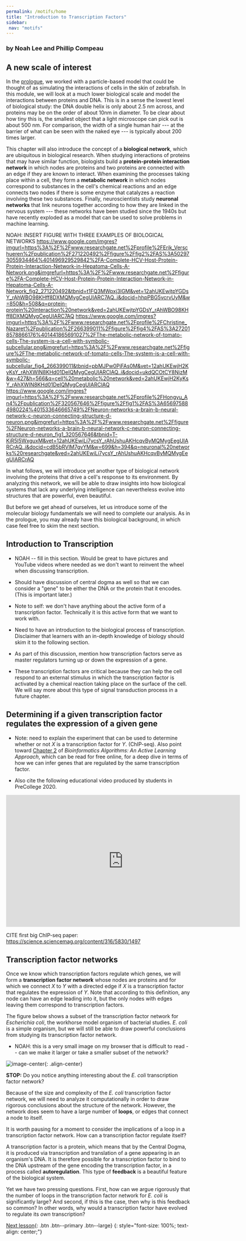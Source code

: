 ```yaml
---
permalink: /motifs/home
title: "Introduction to Transcription Factors"
sidebar:
 nav: "motifs"
---
```


### by Noah Lee and Phillip Compeau

## A new scale of interest

In the [prologue](prologue), we worked with a particle-based model that could be thought of as simulating the interactions of cells in the skin of zebrafish. In this module, we will look at a much lower biological scale and model the interactions between proteins and DNA. This is in a sense the lowest level of biological study: the DNA double helix is only about 2.5 nm across, and proteins may be on the order of about 10nm in diameter. To be clear about how tiny this is, the smallest object that a light microscope can pick out is about 500 nm. For comparison, the width of a single human hair --- at the barrier of what can be seen with the naked eye --- is typically about 200 times larger.

This chapter will also introduce the concept of a **biological network**, which are ubiquitous in biological research. When studying interactions of proteins that may have similar function, biologists build a **protein-protein interaction network** in which nodes are proteins and two proteins are connected with an edge if they are known to interact. When examining the processes taking place within a cell, they form a **metabolic network** in which nodes correspond to substances in the cell's chemical reactions and an edge connects two nodes if there is some enzyme that catalyzes a reaction involving these two substances. Finally, neuroscientists study **neuronal networks** that link neurons together according to how they are linked in the nervous system --- these networks have been studied since the 1940s but have recently exploded as a model that can be used to solve problems in machine learning.

NOAH: INSERT FIGURE WITH THREE EXAMPLES OF BIOLOGICAL NETWORKS
https://www.google.com/imgres?imgurl=https%3A%2F%2Fwww.researchgate.net%2Fprofile%2FErik_Verschueren%2Fpublication%2F271220492%2Ffigure%2Ffig2%2FAS%3A502973055934464%401496929529842%2FA-Complete-HCV-Host-Protein-Protein-Interaction-Network-in-Hepatoma-Cells-A-Network.png&imgrefurl=https%3A%2F%2Fwww.researchgate.net%2Ffigure%2FA-Complete-HCV-Host-Protein-Protein-Interaction-Network-in-Hepatoma-Cells-A-Network_fig2_271220492&tbnid=t1FQ3MWpxj3lGM&vet=12ahUKEwjtpYGDsY_rAhWBO98KHff8DXMQMygCegUIARC7AQ..i&docid=hhpPBG5vcrvUyM&w=850&h=508&q=protein-protein%20interaction%20network&ved=2ahUKEwjtpYGDsY_rAhWBO98KHff8DXMQMygCegUIARC7AQ
https://www.google.com/imgres?imgurl=https%3A%2F%2Fwww.researchgate.net%2Fprofile%2FChristine_Nazaret%2Fpublication%2F266399011%2Ffigure%2Ffig4%2FAS%3A272018578866176%401441865691027%2FThe-metabolic-network-of-tomato-cells-The-system-is-a-cell-with-symbolic-subcellular.png&imgrefurl=https%3A%2F%2Fwww.researchgate.net%2Ffigure%2FThe-metabolic-network-of-tomato-cells-The-system-is-a-cell-with-symbolic-subcellular_fig4_266399011&tbnid=pbMJPw0PjFAs0M&vet=12ahUKEwjH2KyKsY_rAhXWIN8KHd01DeIQMygCegUIARClAQ..i&docid=ukdQCOtCY8NjzM&w=427&h=566&q=cell%20metabolic%20network&ved=2ahUKEwjH2KyKsY_rAhXWIN8KHd01DeIQMygCegUIARClAQ
https://www.google.com/imgres?imgurl=https%3A%2F%2Fwww.researchgate.net%2Fprofile%2FHongyu_An4%2Fpublication%2F320567646%2Ffigure%2Ffig1%2FAS%3A656975884980224%401533646665749%2FNeuron-networks-a-brain-b-neural-network-c-neuron-connecting-structure-d-neuron.png&imgrefurl=https%3A%2F%2Fwww.researchgate.net%2Ffigure%2FNeuron-networks-a-brain-b-neural-network-c-neuron-connecting-structure-d-neuron_fig1_320567646&tbnid=T-KiR5l5WxguxM&vet=12ahUKEwiLi7ycsY_rAhUshuAKHcqvByMQMygEegUIARCrAQ..i&docid=cdB5bRVlM7gvYM&w=699&h=394&q=neuronal%20networks%20researchgate&ved=2ahUKEwiLi7ycsY_rAhUshuAKHcqvByMQMygEegUIARCrAQ

In what follows, we will introduce yet another type of biological network involving the proteins that drive a cell's response to its environment. By analyzing this network, we will be able to draw insights into how biological systems that lack any underlying intelligence can nevertheless evolve into structures that are powerful, even beautiful.

But before we get ahead of ourselves, let us introduce some of the molecular biology fundamentals we will need to complete our analysis. As in the prologue, you may already have this biological background, in which case feel free to skim the next section.

## Introduction to Transcription

* NOAH -- fill in this section. Would be great to have pictures and YouTube videos where needed as we don't want to reinvent the wheel when discussing transcription.

* Should have discussion of central dogma as well so that we can consider a "gene" to be either the DNA or the protein that it encodes. (This is important later.)

* Note to self: we don't have anything about the active form of a transcription factor. Technically it is this active form that we want to work with.

* Need to have an introduction to the biological process of transcription.  Disclaimer that learners with an in-depth knowledge of biology should skim it to the following section.

* As part of this discussion, mention how transcription factors serve as master regulators turning up or down the expression of a gene.

* These transcription factors are critical because they can help the cell respond to an external stimulus in which the transcription factor is activated by a chemical reaction taking place on the surface of the cell.  We will say more about this type of signal transduction process in a future chapter.

## Determining if a given transcription factor regulates the expression of a given gene

* Note: need to explain the experiment that can be used to determine whether or not *X* is a transcription factor for *Y*. (ChIP-seq). Also point toward [Chapter 2](https://www.bioinformaticsalgorithms.org/bioinformatics-chapter-2) of *Bioinformatics Algorithms: An Active Learning Approach*, which can be read for free online, for a deep dive in terms of how we can infer genes that are regulated by the same transcription factor.

* Also cite the following educational video produced by students in PreCollege 2020.

<iframe width="640" height="360" src="https://www.youtube-nocookie.com/embed/voEDurUgz_4" frameborder="0" allowfullscreen></iframe>

CITE first big ChIP-seq paper: https://science.sciencemag.org/content/316/5830/1497

## Transcription factor networks

Once we know which transcription factors regulate which genes, we will form a **transcription factor network** whose nodes are proteins and for which we connect *X* to *Y* with a directed edge if *X* is a transcription factor that regulates the expression of *Y*.  Note that according to this definition, any node can have an edge leading into it, but the only nodes with edges leaving them correspond to transcription factors.

The figure below shows a subset of the transcription factor network for *Escherichia coli*, the workhorse model organism of bacterial studies. *E. coli* is a simple organism, but we will still be able to draw powerful conclusions from studying its transcription factor network.

* NOAH: this is a very small image on my browser that is difficult to read -- can we make it larger or take a smaller subset of the network?

![image-center](../assets/images/motifs_finding_ecoli_1.jpeg){: .align-center}

**STOP:** Do you notice anything interesting about the *E. coli* transcription factor network?

Because of the size and complexity of the *E. coli* transcription factor network, we will need to analyze it computationally in order to draw rigorous conclusions about the structure of the network. However, the network does seem to have a large number of **loops**, or edges that connect a node to itself.

It is worth pausing for a moment to consider the implications of a loop in a transcription factor network. How can a transcription factor regulate itself?

A transcription factor is a protein, which means that by the Central Dogma, it is produced via transcription and translation of a gene appearing in an organism's DNA. It is therefore possible for a transcription factor to bind to the DNA upstream of the gene encoding the transcription factor, in a process called **autoregulation**. This type of  **feedback** is a beautiful feature of the biological system.

Yet we have two pressing questions. First, how can we argue rigorously that the number of loops in the transcription factor network for *E. coli* is significantly large? And second, if this is the case, then why is this feedback so common? In other words, why would a transcription factor have evolved to regulate its *own* transcription?

[Next lesson](finding){: .btn .btn--primary .btn--large}
{: style="font-size: 100%; text-align: center;"}

